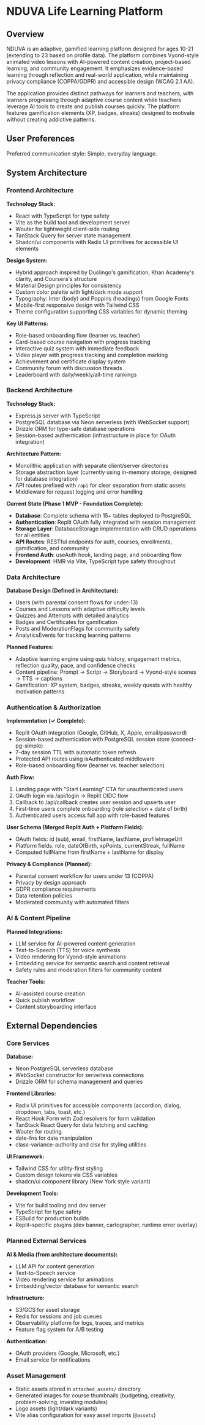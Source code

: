 # NDUVA Life Learning Platform

## Overview

NDUVA is an adaptive, gamified learning platform designed for ages 10-21 (extending to 23 based on profile data). The platform combines Vyond-style animated video lessons with AI-powered content creation, project-based learning, and community engagement. It emphasizes evidence-based learning through reflection and real-world application, while maintaining privacy compliance (COPPA/GDPR) and accessible design (WCAG 2.1 AA).

The application provides distinct pathways for learners and teachers, with learners progressing through adaptive course content while teachers leverage AI tools to create and publish courses quickly. The platform features gamification elements (XP, badges, streaks) designed to motivate without creating addictive patterns.

## User Preferences

Preferred communication style: Simple, everyday language.

## System Architecture

### Frontend Architecture

**Technology Stack:**
- React with TypeScript for type safety
- Vite as the build tool and development server
- Wouter for lightweight client-side routing
- TanStack Query for server state management
- Shadcn/ui components with Radix UI primitives for accessible UI elements

**Design System:**
- Hybrid approach inspired by Duolingo's gamification, Khan Academy's clarity, and Coursera's structure
- Material Design principles for consistency
- Custom color palette with light/dark mode support
- Typography: Inter (body) and Poppins (headings) from Google Fonts
- Mobile-first responsive design with Tailwind CSS
- Theme configuration supporting CSS variables for dynamic theming

**Key UI Patterns:**
- Role-based onboarding flow (learner vs. teacher)
- Card-based course navigation with progress tracking
- Interactive quiz system with immediate feedback
- Video player with progress tracking and completion marking
- Achievement and certificate display system
- Community forum with discussion threads
- Leaderboard with daily/weekly/all-time rankings

### Backend Architecture

**Technology Stack:**
- Express.js server with TypeScript
- PostgreSQL database via Neon serverless (with WebSocket support)
- Drizzle ORM for type-safe database operations
- Session-based authentication (infrastructure in place for OAuth integration)

**Architecture Pattern:**
- Monolithic application with separate client/server directories
- Storage abstraction layer (currently using in-memory storage, designed for database integration)
- API routes prefixed with `/api` for clear separation from static assets
- Middleware for request logging and error handling

**Current State (Phase 1 MVP - Foundation Complete):**
- **Database**: Complete schema with 15+ tables deployed to PostgreSQL
- **Authentication**: Replit OAuth fully integrated with session management
- **Storage Layer**: DatabaseStorage implementation with CRUD operations for all entities
- **API Routes**: RESTful endpoints for auth, courses, enrollments, gamification, and community
- **Frontend Auth**: useAuth hook, landing page, and onboarding flow
- **Development**: HMR via Vite, TypeScript type safety throughout

### Data Architecture

**Database Design (Defined in Architecture):**
- Users (with parental consent flows for under-13)
- Courses and Lessons with adaptive difficulty levels
- Quizzes and Attempts with detailed analytics
- Badges and Certificates for gamification
- Posts and ModerationFlags for community safety
- AnalyticsEvents for tracking learning patterns

**Planned Features:**
- Adaptive learning engine using quiz history, engagement metrics, reflection quality, pace, and confidence checks
- Content pipeline: Prompt → Script → Storyboard → Vyond-style scenes → TTS → captions
- Gamification: XP system, badges, streaks, weekly quests with healthy motivation patterns

### Authentication & Authorization

**Implementation (✓ Complete):**
- Replit OAuth integration (Google, GitHub, X, Apple, email/password)
- Session-based authentication with PostgreSQL session store (connect-pg-simple)
- 7-day session TTL with automatic token refresh
- Protected API routes using isAuthenticated middleware
- Role-based onboarding flow (learner vs. teacher selection)

**Auth Flow:**
1. Landing page with "Start Learning" CTA for unauthenticated users
2. OAuth login via /api/login → Replit OIDC flow
3. Callback to /api/callback creates user session and upserts user
4. First-time users complete onboarding (role selection + date of birth)
5. Authenticated users access full app with role-based features

**User Schema (Merged Replit Auth + Platform Fields):**
- OAuth fields: id (sub), email, firstName, lastName, profileImageUrl
- Platform fields: role, dateOfBirth, xpPoints, currentStreak, fullName
- Computed fullName from firstName + lastName for display

**Privacy & Compliance (Planned):**
- Parental consent workflow for users under 13 (COPPA)
- Privacy by design approach
- GDPR compliance requirements  
- Data retention policies
- Moderated community with automated filters

### AI & Content Pipeline

**Planned Integrations:**
- LLM service for AI-powered content generation
- Text-to-Speech (TTS) for voice synthesis
- Video rendering for Vyond-style animations
- Embedding service for semantic search and content retrieval
- Safety rules and moderation filters for community content

**Teacher Tools:**
- AI-assisted course creation
- Quick publish workflow
- Content storyboarding interface

## External Dependencies

### Core Services

**Database:**
- Neon PostgreSQL serverless database
- WebSocket constructor for serverless connections
- Drizzle ORM for schema management and queries

**Frontend Libraries:**
- Radix UI primitives for accessible components (accordion, dialog, dropdown, tabs, toast, etc.)
- React Hook Form with Zod resolvers for form validation
- TanStack React Query for data fetching and caching
- Wouter for routing
- date-fns for date manipulation
- class-variance-authority and clsx for styling utilities

**UI Framework:**
- Tailwind CSS for utility-first styling
- Custom design tokens via CSS variables
- shadcn/ui component library (New York style variant)

**Development Tools:**
- Vite for build tooling and dev server
- TypeScript for type safety
- ESBuild for production builds
- Replit-specific plugins (dev banner, cartographer, runtime error overlay)

### Planned External Services

**AI & Media (from architecture documents):**
- LLM API for content generation
- Text-to-Speech service
- Video rendering service for animations
- Embedding/vector database for semantic search

**Infrastructure:**
- S3/GCS for asset storage
- Redis for sessions and job queues
- Observability platform for logs, traces, and metrics
- Feature flag system for A/B testing

**Authentication:**
- OAuth providers (Google, Microsoft, etc.)
- Email service for notifications

### Asset Management

- Static assets stored in `attached_assets/` directory
- Generated images for course thumbnails (budgeting, creativity, problem-solving, investing modules)
- Logo assets (light/dark variants)
- Vite alias configuration for easy asset imports (`@assets`)